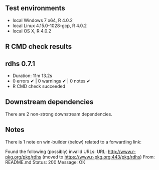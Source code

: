 ## Test environments
* local Windows 7 x64, R 4.0.2
* local Linux 4.15.0-1028-gcp, R 4.0.2
* local OS X, R 4.0.2

## R CMD check results
## rdhs 0.7.1

* Duration: 11m 13.2s
* 0 errors ✔ | 0 warnings ✔ | 0 notes ✔
* R CMD check succeeded

## Downstream dependencies

There are 2 non-strong downstream dependencies.

## Notes

There is 1 note on win-builder (below) related to a forwarding link:

Found the following (possibly) invalid URLs:
  URL: http://www.r-pkg.org/pkg/rdhs (moved to https://www.r-pkg.org:443/pkg/rdhs)
    From: README.md
    Status: 200
    Message: OK
